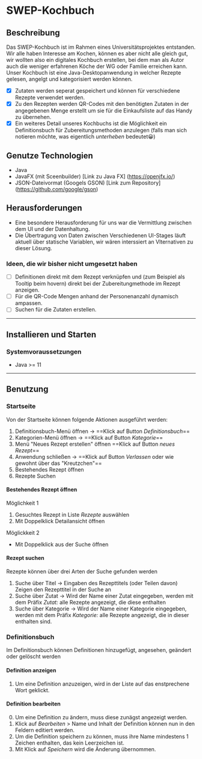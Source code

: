 # SWEP-Kochbuch
## Beschreibung
Das SWEP-Kochbuch ist im Rahmen eines Universitätsprojektes entstanden. Wir alle haben Interesse am Kochen, können es aber nicht alle gleich gut,
wir wollten also ein digitales Kochbuch erstellen, bei dem man als Autor auch die weniger erfahrenen Köche der WG oder Familie erreichen kann.
Unser Kochbuch ist eine Java-Desktopanwendung in welcher Rezepte gelesen, angelgt und kategorisiert werden können.

- [x] Zutaten werden seperat gespeichert und können für verschiedene Rezepte verwendet werden.
- [x] Zu den Rezepten werden QR-Codes mit den benötigten Zutaten in der angegebenen Menge erstellt um sie für die Einkaufsliste auf das Handy zu übernehen.
- [x] Ein weiteres Detail unseres Kochbuchs ist die Möglichkeit ein Definitionsbuch für Zubereitungsmethoden anzulegen (falls man sich notieren möchte, was eigentlich *unterheben* bedeutet😀)

## Genutze Technologien
- Java
- JavaFX (mit Sceenbuilder) [Link zu Java FX] (https://openjfx.io/)
- JSON-Dateivormat (Googels GSON) [Link zum Repository] (https://github.com/google/gson)


## Herausforderungen
- Eine besondere Herausforderung für uns war die Vermittlung zwischen dem UI und der Datenhaltung.
- Die Übertragung von Daten zwischen Verschiedenen UI-Stages läuft aktuell über statische Variablen, wir wären interssiert an Vlternativen zu dieser Lösung.

### Ideen, die wir bisher nicht umgesetzt haben
- [ ] Definitionen direkt mit dem Rezept verknüpfen und (zum Beispiel als Tooltip beim hovern) direkt bei der Zubereitungmethode im Rezept anzeigen.
- [ ] Für die QR-Code Mengen anhand der Personenanzahl dynamisch ampassen.
- [ ] Suchen für die Zutaten erstellen.

--- 
## Installieren und Starten

### Systemvoraussetzungen
- Java >= 11

---
## Benutzung

### Startseite
Von der Startseite können folgende Aktionen ausgeführt werden:
1. Definitionsbuch-Menü öffnen -> ==Klick auf Button *Definitionsbuch*==
2. Kategorien-Menü öffnen -> ==Klick auf Button *Kategorie*==
3. Menü "Neues Rezept erstellen" öffnen ==Klick auf Button *neues Rezept*==
4. Anwendung schließen -> ==Klick auf Button *Verlassen* oder wie gewohnt über das "Kreutzchen"==
5. Bestehendes Rezept öffnen
6. Rezepte Suchen

#### Bestehendes Rezept öffnen
Möglichkeit 1
1. Gesuchtes Rezept in Liste *Rezepte* auswählen
2. Mit Doppelklick Detailansicht öffnen

Möglickkeit 2
- Mit Doppelklick aus der Suche öffnen

#### Rezept suchen
Rezepte können über drei Arten der Suche gefunden werden

1. Suche über Titel -> Eingaben des Rezepttitels (oder Teilen davon) Zeigen den Rezepttitel in der Suche an
2. Suche über Zutat -> Wird der Name einer Zutat eingegeben, werden mit dem Präfix *Zutat:* alle Rezepte angezeigt, die diese enthalten
3. Suche über Kategorie -> Wird der Name einer Kategorie eingegeben, werden mit dem Präfix *Kategorie:* alle Rezepte angezeigt, die in dieser enthalten sind.

### Definitionsbuch
Im Definitionsbuch können Definitionen hinzugefügt, angesehen, geändert oder gelöscht werden

#### Definition anzeigen
1. Um eine Definition anzuzeigen, wird in der Liste auf das enstprechene Wort geklickt.

#### Definition bearbeiten
0. Um eine Definition zu ändern, muss diese zunägst angezeigt werden.
1. Klick auf *Bearbeiten* > Name und Inhalt der Definition können nun in den Feldern editiert werden.
2. Um die Definition speichern zu können, muss ihre Name mindestens 1 Zeichen enthalten, das kein Leerzeichen ist.
3. Mit Klick auf *Speichern* wird die Änderung übernommen.







